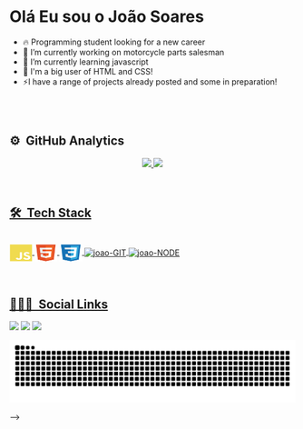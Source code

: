 ## <h1>Olá Eu sou o João Soares </h1>


- 🔥 Programming student looking for a new career
- 🔭 I’m currently working on 
motorcycle parts salesman
- 🌱 I’m currently learning javascript
- 💬 I'm a big user of HTML and CSS!
- ⚡I have a range of projects already posted and some in preparation!

<br><br>

## ⚙️ &nbsp;GitHub Analytics
<div align="center">
  <a href="https://github.com/jj-soares">
  <img height="180em" src="https://github-readme-stats.vercel.app/api?username=jj-soares&show_icons=true&theme=dracula&include_all_commits=true&count_private=true"/>
  <img height="180em" src="https://github-readme-stats.vercel.app/api/top-langs/?username=jj-soares&layout=compact&langs_count=7&theme=dracula"/>
</div>
 <br><br>
  
  ## 🛠 &nbsp;Tech Stack
  
  <div style="display: inline_block"><br>
  <img align="center" alt="joao-Js" height="30" width="40" src="https://raw.githubusercontent.com/devicons/devicon/master/icons/javascript/javascript-plain.svg">
  <img align="center" alt="joao-HTML" height="30" width="40" src="https://raw.githubusercontent.com/devicons/devicon/master/icons/html5/html5-original.svg">
  <img align="center" alt="joao-CSS" height="30" width="40" src="https://raw.githubusercontent.com/devicons/devicon/master/icons/css3/css3-original.svg">
  <img align="center" alt="joao-GIT" height="30" width="40" src="https://cdn.jsdelivr.net/gh/devicons/devicon/icons/git/git-original.svg">
   <img align="center" alt="joao-NODE" height="30" width="40" src="https://cdn.jsdelivr.net/gh/devicons/devicon/icons/nodejs/nodejs-original.svg">
</div>
  <br><br>
  
 
  ## 👨🏽‍🦲 &nbsp;Social Links
  
  
  <div style="display: inline_block" > 
  <a href="https://www.instagram.com/juao_dossantos/" target="_blank"><img src="https://img.shields.io/badge/-Instagram-%23E4405F?style=for-the-badge&logo=instagram&logoColor=white" ></a>
  <a href = "mailto: joao.soares.9686@gmail.com" target="_blank"><img src="https://img.shields.io/badge/Gmail-D14836?style=for-the-badge&logo=gmail&logoColor=white" ></a> 
  <a href = "https://www.linkedin.com/in/joao-soares-339642215/" target="_blank"><img src="https://img.shields.io/badge/LinkedIn-0077B5?style=for-the-badge&logo=linkedin&logoColor=white" ></a>
    
    
  
  ![Snake animation](https://github.com/jj-soares/jj-soares/blob/output/github-contribution-grid-snake.svg)
    
  </div>

  
-->
